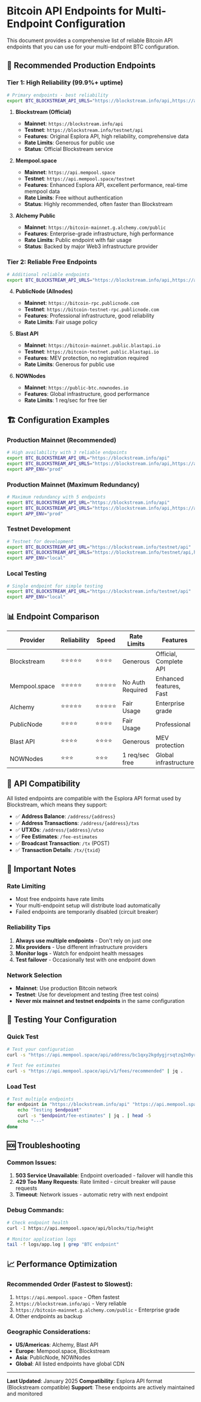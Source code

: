 # Bitcoin API Endpoints for Multi-Endpoint Configuration

This document provides a comprehensive list of reliable Bitcoin API endpoints that you can use for your multi-endpoint BTC configuration.

## 🚀 **Recommended Production Endpoints**

### **Tier 1: High Reliability (99.9%+ uptime)**

```bash
# Primary endpoints - best reliability
export BTC_BLOCKSTREAM_API_URLS="https://blockstream.info/api,https://api.mempool.space,https://bitcoin-mainnet.g.alchemy.com/public"
```

1. **Blockstream (Official)**
   - **Mainnet**: `https://blockstream.info/api`
   - **Testnet**: `https://blockstream.info/testnet/api`
   - **Features**: Original Esplora API, high reliability, comprehensive data
   - **Rate Limits**: Generous for public use
   - **Status**: Official Blockstream service

2. **Mempool.space**
   - **Mainnet**: `https://api.mempool.space`
   - **Testnet**: `https://api.mempool.space/testnet`
   - **Features**: Enhanced Esplora API, excellent performance, real-time mempool data
   - **Rate Limits**: Free without authentication
   - **Status**: Highly recommended, often faster than Blockstream

3. **Alchemy Public**
   - **Mainnet**: `https://bitcoin-mainnet.g.alchemy.com/public`
   - **Features**: Enterprise-grade infrastructure, high performance
   - **Rate Limits**: Public endpoint with fair usage
   - **Status**: Backed by major Web3 infrastructure provider

### **Tier 2: Reliable Free Endpoints**

```bash
# Additional reliable endpoints
export BTC_BLOCKSTREAM_API_URLS="https://blockstream.info/api,https://api.mempool.space,https://bitcoin-rpc.publicnode.com,https://bitcoin-mainnet.public.blastapi.io"
```

4. **PublicNode (Allnodes)**
   - **Mainnet**: `https://bitcoin-rpc.publicnode.com`
   - **Testnet**: `https://bitcoin-testnet-rpc.publicnode.com`
   - **Features**: Professional infrastructure, good reliability
   - **Rate Limits**: Fair usage policy

5. **Blast API**
   - **Mainnet**: `https://bitcoin-mainnet.public.blastapi.io`
   - **Testnet**: `https://bitcoin-testnet.public.blastapi.io`
   - **Features**: MEV protection, no registration required
   - **Rate Limits**: Generous for public use

6. **NOWNodes**
   - **Mainnet**: `https://public-btc.nownodes.io`
   - **Features**: Global infrastructure, good performance
   - **Rate Limits**: 1 req/sec for free tier

## 🏗️ **Configuration Examples**

### **Production Mainnet (Recommended)**
```bash
# High availability with 3 reliable endpoints
export BTC_BLOCKSTREAM_API_URL="https://blockstream.info/api"
export BTC_BLOCKSTREAM_API_URLS="https://blockstream.info/api,https://api.mempool.space,https://bitcoin-mainnet.g.alchemy.com/public"
export APP_ENV="prod"
```

### **Production Mainnet (Maximum Redundancy)**
```bash
# Maximum redundancy with 5 endpoints
export BTC_BLOCKSTREAM_API_URL="https://blockstream.info/api"
export BTC_BLOCKSTREAM_API_URLS="https://blockstream.info/api,https://api.mempool.space,https://bitcoin-mainnet.g.alchemy.com/public,https://bitcoin-rpc.publicnode.com,https://bitcoin-mainnet.public.blastapi.io"
export APP_ENV="prod"
```

### **Testnet Development**
```bash
# Testnet for development
export BTC_BLOCKSTREAM_API_URL="https://blockstream.info/testnet/api"
export BTC_BLOCKSTREAM_API_URLS="https://blockstream.info/testnet/api,https://api.mempool.space/testnet,https://bitcoin-testnet-rpc.publicnode.com"
export APP_ENV="local"
```

### **Local Testing**
```bash
# Single endpoint for simple testing
export BTC_BLOCKSTREAM_API_URL="https://blockstream.info/testnet/api"
export APP_ENV="local"
```

## 📊 **Endpoint Comparison**

| Provider | Reliability | Speed | Rate Limits | Features |
|----------|-------------|-------|-------------|----------|
| Blockstream | ⭐⭐⭐⭐⭐ | ⭐⭐⭐⭐ | Generous | Official, Complete API |
| Mempool.space | ⭐⭐⭐⭐⭐ | ⭐⭐⭐⭐⭐ | No Auth Required | Enhanced features, Fast |
| Alchemy | ⭐⭐⭐⭐⭐ | ⭐⭐⭐⭐⭐ | Fair Usage | Enterprise grade |
| PublicNode | ⭐⭐⭐⭐ | ⭐⭐⭐⭐ | Fair Usage | Professional |
| Blast API | ⭐⭐⭐⭐ | ⭐⭐⭐⭐ | Generous | MEV protection |
| NOWNodes | ⭐⭐⭐ | ⭐⭐⭐ | 1 req/sec free | Global infrastructure |

## 🔧 **API Compatibility**

All listed endpoints are compatible with the Esplora API format used by Blockstream, which means they support:

- ✅ **Address Balance**: `/address/{address}`
- ✅ **Address Transactions**: `/address/{address}/txs`
- ✅ **UTXOs**: `/address/{address}/utxo`
- ✅ **Fee Estimates**: `/fee-estimates`
- ✅ **Broadcast Transaction**: `/tx` (POST)
- ✅ **Transaction Details**: `/tx/{txid}`

## 🚨 **Important Notes**

### **Rate Limiting**
- Most free endpoints have rate limits
- Your multi-endpoint setup will distribute load automatically
- Failed endpoints are temporarily disabled (circuit breaker)

### **Reliability Tips**
1. **Always use multiple endpoints** - Don't rely on just one
2. **Mix providers** - Use different infrastructure providers
3. **Monitor logs** - Watch for endpoint health messages
4. **Test failover** - Occasionally test with one endpoint down

### **Network Selection**
- **Mainnet**: Use production Bitcoin network
- **Testnet**: Use for development and testing (free test coins)
- **Never mix mainnet and testnet endpoints** in the same configuration

## 🧪 **Testing Your Configuration**

### Quick Test
```bash
# Test your configuration
curl -s "https://api.mempool.space/api/address/bc1qxy2kgdygjrsqtzq2n0yrf2493p83kkfjhx0wlh" | jq .

# Test fee estimates
curl -s "https://api.mempool.space/api/v1/fees/recommended" | jq .
```

### Load Test
```bash
# Test multiple endpoints
for endpoint in "https://blockstream.info/api" "https://api.mempool.space"; do
    echo "Testing $endpoint"
    curl -s "$endpoint/fee-estimates" | jq . | head -5
    echo "---"
done
```

## 🆘 **Troubleshooting**

### Common Issues:
1. **503 Service Unavailable**: Endpoint overloaded - failover will handle this
2. **429 Too Many Requests**: Rate limited - circuit breaker will pause requests
3. **Timeout**: Network issues - automatic retry with next endpoint

### Debug Commands:
```bash
# Check endpoint health
curl -I https://api.mempool.space/api/blocks/tip/height

# Monitor application logs
tail -f logs/app.log | grep "BTC endpoint"
```

## 📈 **Performance Optimization**

### Recommended Order (Fastest to Slowest):
1. `https://api.mempool.space` - Often fastest
2. `https://blockstream.info/api` - Very reliable
3. `https://bitcoin-mainnet.g.alchemy.com/public` - Enterprise grade
4. Other endpoints as backup

### Geographic Considerations:
- **US/Americas**: Alchemy, Blast API
- **Europe**: Mempool.space, Blockstream
- **Asia**: PublicNode, NOWNodes
- **Global**: All listed endpoints have global CDN

---

**Last Updated**: January 2025
**Compatibility**: Esplora API format (Blockstream compatible)
**Support**: These endpoints are actively maintained and monitored